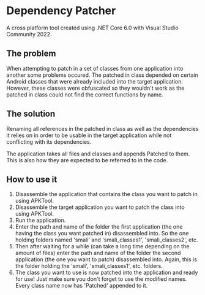 # Dependency Patcher
A cross platform tool created using .NET Core 6.0 with Visual Studio Community 2022.

## The problem
When attempting to patch in a set of classes from one application into another some problems occured. The patched in class depended on certain Android classes that were already included into the target application. However, these classes were obfuscated so they wouldn't work as the patched in class could not find the correct functions by name.

## The solution
Renaming all references in the patched in class as well as the dependencies it relies on in order to be usable in the target application while not conflicting with its dependencies.

The application takes all files and classes and appends Patched to them. This is also how they are expected to be referred to in the code.

## How to use it
1. Disassemble the application that contains the class you want to patch in using APKTool.
2. Disassemble the target application you want to patch the class into using APKTool.
3. Run the application.
4. Enter the path and name of the folder the first application (the one having the class you want patched in) disassembled into. So the one holding folders named 'smali' and 'smali_classes1', 'smali_classes2', etc.
5. Then after waiting for a while (can take a long time depending on the amount of files) enter the path and name of the folder the second application (the one you want to patch) disassembled into. Again, this is the folder holding the 'smali', 'smali_classes1', etc. folders.
6. The class you want to use is now patched into the application and ready for use! Just make sure you don't forget to use the modified names. Every class name now has 'Patched' appended to it.
